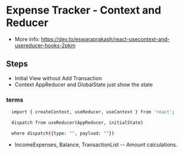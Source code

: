 # Expense Tracker - Context and Reducer

- More info: https://dev.to/eswaraprakash/react-usecontext-and-usereducer-hooks-2pkm

## Steps

- Initial View without Add Transaction
- Context AppReducer and GlobalState just show the state
  
### terms

  ```bash
    import { createContext, useReducer, useContext } from 'react';

    dispatch from useReducer(AppReducer, initialState)

    where dispatch({type: "", payload: ""})
  ```
- IncomeExpenses, Balance, TransactionList -- Amount calculations.